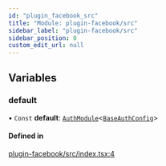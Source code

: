 ```yaml
---
id: "plugin_facebook_src"
title: "Module: plugin-facebook/src"
sidebar_label: "plugin-facebook/src"
sidebar_position: 0
custom_edit_url: null
---
```


## Variables

### default

• `Const` **default**: [`AuthModule`](../classes/core_src.AuthModule.md)\<[`BaseAuthConfig`](core_src.md#baseauthconfig)\>

#### Defined in

[plugin-facebook/src/index.tsx:4](https://github.com/openmobilehub/rn-omh-auth/blob/b43af64eae277675f57051591f993f84fd70cd48/packages/plugin-facebook/src/index.tsx#L4)
